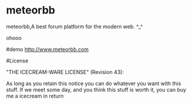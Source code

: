 # meteorbb
meteorbb,A best forum platform for the modern web. ^_^



ohooo


#demo <http://www.meteorbb.com>


#License

"THE ICECREAM-WARE LICENSE" (Revision 43):

As long as you retain this notice you can do whatever you want with this stuff. If we meet some day, and you think this stuff is worth it, you can buy me a icecream in return

